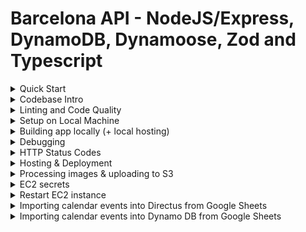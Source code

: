 # Barcelona API - NodeJS/Express, DynamoDB, Dynamoose, Zod and Typescript

<details>
  <summary>Quick Start</summary>

  
  ```ts
  # waiting for watch command
  yarn run build
  # runs app locally
  yarn start

  ```

</details>

<details>
  <summary>Codebase Intro</summary>
  
  ---
  Initial packages which were installed:
  ```bash
  # Packages
  npm install express zod config cors dotenv express @aws-sdk/client-dynamodb http-status-codes pino pino-pretty prom-client response-time dayjs bcrypt jsonwebtoken lodash nanoid dynamoose uuid

  # Types
  npm install @types/body-parser @types/config @types/cors @types/express @types/node @types/pino @types/bcrypt @types/jsonwebtoken @types/lodash @types/nanoid @types/response-time @types/uuid ts-node-dev typescript -D
  ```

</details>

<details>
  <summary>Linting and Code Quality</summary>

  # Linting and Code Quality Setup

  This project uses **Biome** for code linting/formatting and custom scripts to enforce `.js` extensions in ES module imports.

  ## 🛠️ Tools Used

  - **[Biome](https://biomejs.dev/)** - Fast formatter and linter for JavaScript/TypeScript
  - **Custom import checker** - Ensures `.js` extensions are used in relative imports

  ## 📝 Available Scripts

  ### Linting Commands
  ```bash
  # Check all (code style + imports)
  yarn lint

  # Fix all issues automatically
  yarn lint:fix

  # Check only code style/formatting
  yarn lint:code

  # Fix only code style/formatting
  yarn lint:code:fix

  # Check only import extensions
  yarn lint:imports

  # Fix only import extensions
  yarn lint:imports:fix

  # Format code
  yarn format
  ```

  ## 🎯 Why .js Extensions?

  Since this project uses ES modules (`"type": "module"` in package.json), Node.js requires explicit `.js` extensions for relative imports, even in TypeScript files:

  ```typescript
  // ❌ Wrong - will cause runtime errors
  import { config } from './config';
  import routes from './routes';

  // ✅ Correct - works with ES modules
  import { config } from './config.js';
  import routes from './routes/index.js';
  ```

  ## 🔧 VS Code Integration

  The project includes VS Code settings (`.vscode/`) that:
  - Use Biome as the default formatter
  - Format on save
  - Provide tasks for linting commands

  ### Available VS Code Tasks
  1. **Lint: Check All** (Ctrl/Cmd + Shift + P → "Tasks: Run Task")
  2. **Lint: Fix All**
  3. **Lint: Check Imports Only**
  4. **Lint: Fix Imports Only**
  5. **Format Code**

  ## 🪝 Git Hooks

  A pre-commit hook automatically checks import extensions before each commit:
  - ✅ Commits succeed if all imports are properly formatted
  - ❌ Commits are blocked if `.js` extensions are missing
  - 💡 Provides helpful fix commands when issues are found

  ## 🚨 Common Issues & Solutions

  ### "Directory import not supported" Error
  ```
  Error [ERR_UNSUPPORTED_DIR_IMPORT]: Directory import '/path/to/handlers' is not supported
  ```

  **Solution:** Use explicit index file imports:
  ```typescript
  // ❌ Wrong
  import { handler } from './handlers';

  // ✅ Correct
  import { handler } from './handlers/index.js';
  ```

  ### Import Extension Missing
  ```
  ❌ Found 1 import(s) missing .js extensions in 1 file(s).
  ```

  **Solution:** Run the auto-fix command:
  ```bash
  yarn lint:imports:fix
  ```

  ## 🔄 Workflow

  1. **Write code** with proper imports (VS Code will help format)
  2. **Save files** (auto-formatted by Biome)
  3. **Commit changes** (pre-commit hook validates imports)
  4. **If issues found**, run `yarn lint:fix` and commit again

  This setup ensures your ES modules work correctly in Node.js while maintaining code quality! ✨

</details>

<details>
  <summary>Setup on Local Machine</summary>

  # Environment Config
  ## Secret Config, dotenv (`.env`)

  Create a `.env` file and setup environment variables which will be available in `process.env`
  > Do not commit these to the repo. There is a gitignore entry to prevent this also.


  ## General config (stored in Repo)
  ```ts
  // this will import config values from config: ./config/default.ts
  import config from "config";
  ```

  # Install the app

  ```bash
  yarn install
  ```

  # Start the app

  ```bash
  yarn start
  ```

</details>

<details>

  <summary>Building app locally (+ local hosting)</summary>

  ```bash
  # use node 16, if not already
  nvm use v16
  # build app
  npm run build
  # host local server
  node --experimental-specifier-resolution=node build/src/app.js
  ```

  > Probably works with node v18, but not tested!

</details>

<details>
  <summary>Debugging</summary>

  # Debugging app in VSCode (with breakpoints)

  https://code.visualstudio.com/docs/nodejs/nodejs-debugging

  Setup Nodejs... configuration first

  ![](./diagrams/debugging.png)

  Then, do:

  Debug -> Run Script: start

</details>

<details>
  <summary>HTTP Status Codes</summary>

  # HTTP Status Codes

  There is a [full list here](./HTTP_CODES.md)

</details>

<details>
  <summary>Hosting & Deployment</summary>

  # Hosting

  The app is hosted on AWS

  ## Deploying to Production - TODO!

  To deploy to production, merge to `main` branch. Deployment will happen automatically using Github Actions.
</details>

<details>
  <summary>Processing images & uploading to S3</summary>

  Help: https://docs.aws.amazon.com/cli/latest/reference/s3/sync.html

  1. Run script: `node ./src/processImages/script.js`
  2. Sync to S3: `npm run sync:images:thumb` (or all)

</details>


<details>
  <summary>EC2 secrets</summary>

  In the code we are accessing `process.env` variables (ex: `process.env.AWS_S3_BUCKET`).
  
  On Local dev they are in the .env file.
  
  On AWS EC2 instance, they are stored here:

  ```sh
  # /etc/profile
  
  # /etc/environment << NOTE, this doesn't seem to work so use profile!!!
  # https://superuser.com/questions/664169/what-is-the-difference-between-etc-environment-and-etc-profile
  
  # Inside file:
  export AWS_S3_BUCKET=XXX
  ...

  ```

  Using vim:

  ```sh
  sudo vim /etc/profile
  # File opens
  # You are in command mode. Hit "i" on keyboard for Insert mode

  # -- Make changes --

  # Exit insert mode: Escape key
  
  # Save changes by writing to the file
  # Write changes:
  # :w
  # Quit:
  # :q

  # Close without saving changes (from command mode)
  # :q!

  # There is also visual mode (v on keyboard)

  ```
  
  > Note: Now you might need to restart the service!


  ---

  # Random shit which might one day help!

  ## Environment Variables on Linux:

  Open the AWS terminal on the instance:

  ```sh
  # List all exported vars
  export -p
  ```

  ## See what environment vars are available to the node process running the API

  ```sh
  # show all processes running
  ps faux
  # find: ec2-user ... /usr/bin/node --experimental-specifier-resolution=node /home/ec2-user/barcel...

  # Can also do this for the PID:
  sudo systemctl status nodeapi

  # Ex: process ID = 1837
  ps faux | grep '1837'

  # Show vars
  cat /proc/1837/environ

  # More readable - same as the above
  strings /proc/1837/environ


  # export a new one:
  # use export FOO=BAR
  export MY_ENV_VAR=https://cdn.pocketbarcelona.com

  # view all exported vars: just run without args:
  # export

  # Also in:
  /etc/profile.d/sh.local

  ```

  ```sh
  # Random shit just in case!
  
  cat /etc/environment 
  sudo vim /etc/profile
  node --experimental-specifier-resolution=node src/app.js
  sudo systemctl status nodeapi
  pkill node
  sudo pkill node
  sudo systemctl start nodeapi
  sudo systemctl status nodeapi
  journalctl -u nodeapi.service
  which node
  sudo nano /lib/systemd/system/nodeapi.service
  sudo systemctl enable nodeapi.service
  sudo systemctl start nodeapi.service
  sudo systemctl status nodeapi

  journalctl -u nodeapi.service
  sudo systemctl stop nodeapi.service
  sudo systemctl star nodeapi.service
  sudo systemctl start nodeapi.service
  
  curl localhost:3002/healthcheck
  curl localhost:3002/healthcheck -v
  ```
  

</details>

<details>
  <summary>Restart EC2 instance</summary>

  From AWS -> EC2.
  Instances: Reboot

  Then, on EC2 console:

  ```sh
  sudo systemctl restart nodeapi.service
  sudo systemctl status nodeapi
  ```
</details>

<details>
  <summary>Importing calendar events into Directus from Google Sheets</summary>

  1. Make sure UUID is set
  2. Download the `"Events_CSV"` table as a CSV
  3. Find and replace in the exported file: `"""` > `"` (so that there’s only 1 set of quotes)
  4. Import into Directus
  5. Version the CSV file in repo
  6. Run sync endpoint

</details>

<details>
  <summary>Importing calendar events into Dynamo DB from Google Sheets</summary>

  1. Make sure UUID is set
  2. Download the `"Events_CSV"` table as a CSV
  3. Find and replace in the exported file: `"""` > `"` (so that there’s only 1 set of quotes)
  4. Run the import endpoint/script, which will upsert Dynamo DB
  5. Version the CSV file in repo

</details>
